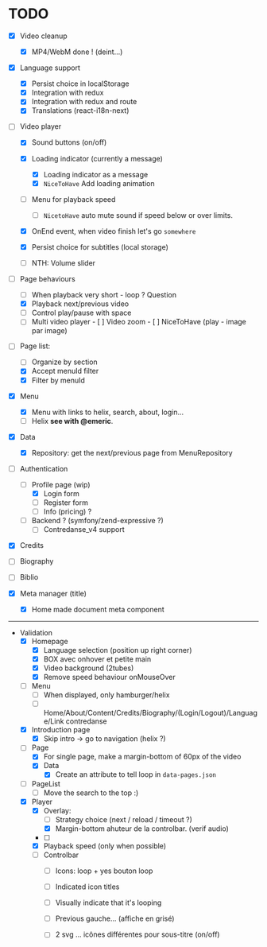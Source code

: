 # TODO

- [X] Video cleanup
  - [X] MP4/WebM done ! (deint...)

- [X] Language support 
  - [X] Persist choice in localStorage
  - [X] Integration with redux
  - [X] Integration with redux and route
  - [X] Translations (react-i18n-next)
  
- [ ] Video player
  - [x] Sound buttons (on/off)
  - [x] Loading indicator (currently a message)
    - [x] Loading indicator as a message
    - [x] `NiceToHave` Add loading animation 
  - [ ] Menu for playback speed
    - [ ] `NicetoHave` auto mute sound if speed below or over limits.
  - [x] OnEnd event, when video finish let's go `somewhere`
  - [x] Persist choice for subtitles (local storage)
  - [ ] NTH: Volume slider
  
       
- [ ] Page behaviours  
  - [ ] When playback very short - loop ? Question  
  - [x] Playback next/previous video 
  - [ ] Control play/pause with space
  - [ ] Multi video player
        - [ ] Video zoom 
        - [ ] NiceToHave (play - image par image)

- [ ] Page list:
  - [ ] Organize by section
  - [x] Accept menuId filter
  - [x] Filter by menuId

- [X] Menu
  - [X] Menu with links to helix, search, about, login...
  - [ ] Helix **see with @emeric**.
      
- [x] Data
  - [X] Repository: get the next/previous page from MenuRepository
     

- [ ] Authentication
  - [ ] Profile page (wip)
    - [X] Login form
    - [ ] Register form
    - [ ] Info (pricing) ?
  - [ ] Backend ? (symfony/zend-expressive ?)
    - [ ] Contredanse_v4 support

- [x] Credits
- [ ] Biography
- [ ] Biblio
  
- [x] Meta manager (title)
  - [x] Home made document meta component  




------


- Validation
  - [x] Homepage
    - [x] Language selection (position up right corner) 
    - [x] BOX avec onhover et petite main
    - [x] Video background (2tubes)
    - [x] Remove speed behaviour onMouseOver
  - [ ] Menu
    - [ ] When displayed, only hamburger/helix
    - [ ] Home/About/Content/Credits/Biography/(Login/Logout)/Language/Link contredanse
  - [x] Introduction page
    - [x] Skip intro -> go to navigation (helix ?)
  - [ ] Page
    - [x] For single page, make a margin-bottom of 60px of the video
    - [x] Data
      - [x] Create an attribute to tell loop in `data-pages.json`
  - [ ] PageList
      - [ ] Move the search to the top :)    
  - [x] Player       
    - [x] Overlay:
      - [ ] Strategy choice (next / reload / timeout ?)
      - [x] Margin-bottom ahuteur de la controlbar. (verif audio) 
    - [ ]  
    - [x] Playback speed (only when possible)
    - [ ] Controlbar
      - [ ] Icons: loop + yes bouton loop
      - [ ] Indicated icon titles
      - [ ] Visually indicate that it's looping
      - [ ] Previous gauche... (affiche en grisé)         
      - [ ] 2 svg ... icônes différentes pour sous-titre (on/off)
         
